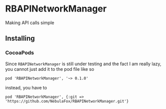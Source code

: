 # RBAPINetworkManager

Making API calls simple

## Installing

### CocoaPods

Since `RBAPINetworkManager` is still under testing and the fact I am really lazy,
you cannot just add it to the pod file like so

    pod 'RBAPINetworkManager', '~> 0.1.0'
    
instead, you have to

    pod 'RBAPINetworkManager', {:git => 'https://github.com/NebulaFox/RBAPINetworkManager.git'}
